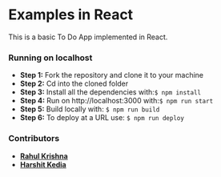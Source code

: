 # Examples in React
This is a basic To Do App implemented in React.
### Running on localhost

* **Step 1:** Fork the repository and clone it to your machine
* **Step 2:** Cd into the cloned folder
* **Step 3:** Install all the dependencies with:```$ npm install```
* **Step 4:** Run on http://localhost:3000 with:```$ npm run start```
* **Step 5:** Build locally with: ```$ npm run build ```
* **Step 6:** To deploy at a URL use: ```$ npm run deploy ```

### Contributors
* **[Rahul Krishna](https://github.com/rahulakrishna)**
* **[Harshit Kedia](https://github.com/hkedia321)** 
